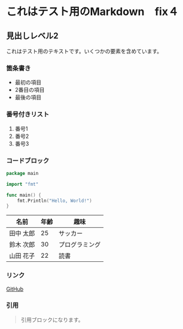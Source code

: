 # これはテスト用のMarkdown　fix４

## 見出しレベル2

これはテスト用のテキストです。いくつかの要素を含めています。

### 箇条書き

- 最初の項目
- 2番目の項目
- 最後の項目

### 番号付きリスト

1. 番号1
2. 番号2
3. 番号3

### コードブロック

```go
package main

import "fmt"

func main() {
    fmt.Println("Hello, World!")
}
```

| 名前      | 年齢 | 趣味          |
| --------- | ---- | ------------- |
| 田中 太郎 | 25   | サッカー      |
| 鈴木 次郎 | 30   | プログラミング |
| 山田 花子 | 22   | 読書          |

### リンク
[GitHub](https://github.com/)

### 引用

> 引用ブロックになります。